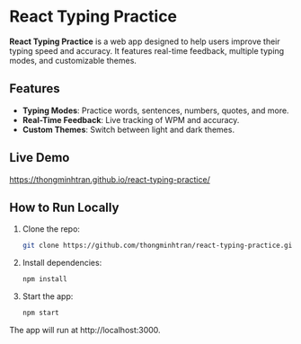 # React Typing Practice

**React Typing Practice** is a web app designed to help users improve their typing speed and accuracy. It features real-time feedback, multiple typing modes, and customizable themes.

## Features

- **Typing Modes**: Practice words, sentences, numbers, quotes, and more.
- **Real-Time Feedback**: Live tracking of WPM and accuracy.
- **Custom Themes**: Switch between light and dark themes.

## Live Demo

https://thongminhtran.github.io/react-typing-practice/

## How to Run Locally

1. Clone the repo:
   ```bash
   git clone https://github.com/thongminhtran/react-typing-practice.git

2.	Install dependencies:

    ```bash
    npm install

3.	Start the app:
    ```bash
    npm start

The app will run at http://localhost:3000.
